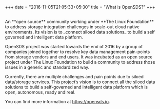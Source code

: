 +++
date = "2016-11-05T21:05:33+05:30"
title = "What is OpenSDS?"
+++

<br>
An **open source** community working under **The Linux Foundation** to address storage integration challenges in scale-out cloud native environments. Its vision is to _connect siloed data solutions_ to build a self governed and intelligent data platform.

OpenSDS project was started towards the end of 2016 by a group of companies joined together to resolve key data management pain-points from storage vendors and end users. It was incubated as an open source project under The Linux Foundation to build a community to address those issues in a generic and standardized way.

Currently, there are multiple challenges and pain points due to siloed data/storage services. This project’s vision is to connect all the siloed data solutions to build a self-governed and intelligent data platform which is open, autonomous, ready and real.

You can find more information at  <a href="https://opensds.io" target="_blank">https://opensds.io</a>. 
